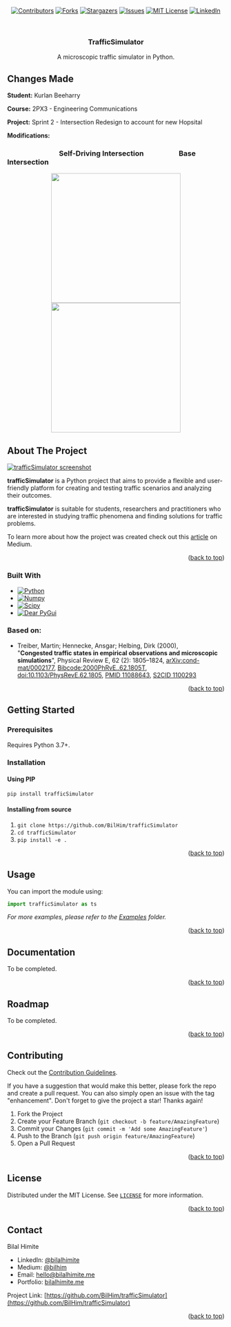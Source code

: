<!-- Improved compatibility of back to top link: See: https://github.com/othneildrew/Best-README-Template/pull/73 -->
<a name="readme-top"></a>

<!-- PROJECT SHIELDS -->
<!--
*** I'm using markdown "reference style" links for readability.
*** Reference links are enclosed in brackets [ ] instead of parentheses ( ).
*** See the bottom of this document for the declaration of the reference variables
*** for contributors-url, forks-url, etc. This is an optional, concise syntax you may use.
*** https://www.markdownguide.org/basic-syntax/#reference-style-links
-->

<div align="center">

[![Contributors][contributors-shield]][contributors-url]
[![Forks][forks-shield]][forks-url]
[![Stargazers][stars-shield]][stars-url]
[![Issues][issues-shield]][issues-url]
[![MIT License][license-shield]][license-url]
[![LinkedIn][linkedin-shield]][linkedin-url]

</div>


<!-- PROJECT LOGO -->
<br />
<div align="center">
  <h3 align="center">TrafficSimulator</h3>
  
  <p align="center">
    A microscopic traffic simulator in Python.
  </p>
</div>

## Changes Made
**Student:** Kurlan Beeharry

**Course:** 2PX3 - Engineering Communications

**Project:** Sprint 2 - Intersection Redesign to account for new Hopsital

**Modifications:**

  ### &nbsp;&nbsp;&nbsp;&nbsp;&nbsp;&nbsp;&nbsp;&nbsp;&nbsp;&nbsp;&nbsp;&nbsp;&nbsp;&nbsp;&nbsp;&nbsp;&nbsp;&nbsp;&nbsp;&nbsp;&nbsp;&nbsp;&nbsp;&nbsp;&nbsp;&nbsp;&nbsp;&nbsp;&nbsp;&nbsp; Self-Driving Intersection &nbsp;&nbsp;&nbsp;&nbsp;&nbsp;&nbsp;&nbsp;&nbsp;&nbsp;&nbsp;&nbsp;&nbsp;&nbsp;&nbsp;&nbsp;&nbsp;&nbsp;&nbsp;&nbsp; Base Intersection

<div align="center">
  <img src="https://media0.giphy.com/media/v1.Y2lkPTc5MGI3NjExbzZ2c3FubzFvbGtncm5tYm53a3FyNzRydnh4eXN5OHhkZmwwMW40NSZlcD12MV9pbnRlcm5hbF9naWZfYnlfaWQmY3Q9Zw/AhIoSiKNmAKP3zWSZW/giphy.gif" width="300" height="300" />  <img src="https://media3.giphy.com/media/v1.Y2lkPTc5MGI3NjExaXNkZjFxcW8zYjk2czgzajlyemVmcGoyOTI1bHY3bjB6bXhyOG9vOCZlcD12MV9pbnRlcm5hbF9naWZfYnlfaWQmY3Q9Zw/cjBRPeFqrWcjC0lTCN/giphy.gif" width="300" height="300" />
</div>

<!-- ABOUT THE PROJECT -->
## About The Project

[![trafficSimulator screenshot][product-screenshot]](https://towardsdatascience.com/simulating-traffic-flow-in-python-ee1eab4dd20f)

**trafficSimulator** is a Python project that aims to provide a flexible and user-friendly platform for creating and testing traffic scenarios and analyzing their outcomes.

**trafficSimulator** is suitable for students, researchers and practitioners who are interested in studying traffic phenomena and finding solutions for traffic problems.

To learn more about how the project was created check out this [article](https://towardsdatascience.com/simulating-traffic-flow-in-python-ee1eab4dd20f) on Medium.

<p align="right">(<a href="#readme-top">back to top</a>)</p>



### Built With

* [![Python][Python]][Python-url]
* [![Numpy][Numpy]][Numpy-url]
* [![Scipy][Scipy]][Scipy-url]
* [![Dear PyGui][DearPyGui]][DearPyGui-url]

### Based on:
* Treiber, Martin; Hennecke, Ansgar; Helbing, Dirk (2000),<br>"**Congested traffic states in empirical observations and microscopic simulations**", Physical Review E, 62 (2): 1805–1824, [arXiv:cond-mat/0002177](https://arxiv.org/abs/cond-mat/0002177), [Bibcode:2000PhRvE..62.1805T](https://ui.adsabs.harvard.edu/abs/2000PhRvE..62.1805T), [doi:10.1103/PhysRevE.62.1805](https://doi.org/10.1103%2FPhysRevE.62.1805), [PMID 11088643](https://pubmed.ncbi.nlm.nih.gov/11088643), [S2CID 1100293](https://api.semanticscholar.org/CorpusID:1100293)

<p align="right">(<a href="#readme-top">back to top</a>)</p>



<!-- GETTING STARTED -->
## Getting Started

### Prerequisites

Requires Python 3.7+.

### Installation

#### Using PIP
```sh
pip install trafficSimulator
```

#### Installing from source
1. `git clone https://github.com/BilHim/trafficSimulator`
2. `cd trafficSimulator`
3. `pip install -e .`

<p align="right">(<a href="#readme-top">back to top</a>)</p>



<!-- USAGE EXAMPLES -->
## Usage

You can import the module using:
```python
import trafficSimulator as ts
```

_For more examples, please refer to the [Examples](https://github.com/BilHim/trafficSimulator/tree/main/examples) folder._

<p align="right">(<a href="#readme-top">back to top</a>)</p>

<!-- DOCUMENTATION -->
## Documentation

To be completed.

<p align="right">(<a href="#readme-top">back to top</a>)</p>

<!-- ROADMAP -->
## Roadmap

To be completed.

<p align="right">(<a href="#readme-top">back to top</a>)</p>



<!-- CONTRIBUTING -->
## Contributing

Check out the [Contribution Guidelines](https://github.com/BilHim/trafficSimulator/blob/main/CONTRIBUTING.md).

If you have a suggestion that would make this better, please fork the repo and create a pull request. You can also simply open an issue with the tag "enhancement".
Don't forget to give the project a star! Thanks again!

1. Fork the Project
2. Create your Feature Branch (`git checkout -b feature/AmazingFeature`)
3. Commit your Changes (`git commit -m 'Add some AmazingFeature'`)
4. Push to the Branch (`git push origin feature/AmazingFeature`)
5. Open a Pull Request

<p align="right">(<a href="#readme-top">back to top</a>)</p>



<!-- LICENSE -->
## License

Distributed under the MIT License. See [`LICENSE`](https://github.com/BilHim/trafficSimulator/blob/main/LICENSE) for more information.

<p align="right">(<a href="#readme-top">back to top</a>)</p>



<!-- CONTACT -->
## Contact

Bilal Himite
* LinkedIn: [@bilalhimite][linkedin-url]
* Medium: [@bilhim](https://medium.com/@bilhim)
* Email: hello@bilalhimite.me
* Portfolio: [bilalhimite.me](https://bilalhimite.me)

Project Link: [https://github.com/BilHim/trafficSimulator](https://github.com/BilHim/trafficSimulator)

<p align="right">(<a href="#readme-top">back to top</a>)</p>


<!-- MARKDOWN LINKS & IMAGES -->
<!-- https://www.markdownguide.org/basic-syntax/#reference-style-links -->
[contributors-shield]: https://img.shields.io/github/contributors/BilHim/trafficSimulator.svg?style=for-the-badge
[contributors-url]: https://github.com/BilHim/trafficSimulator/graphs/contributors
[forks-shield]: https://img.shields.io/github/forks/BilHim/trafficSimulator.svg?style=for-the-badge
[forks-url]: https://github.com/BilHim/trafficSimulator/forks
[stars-shield]: https://img.shields.io/github/stars/BilHim/trafficSimulator.svg?style=for-the-badge
[stars-url]: https://github.com/BilHim/trafficSimulator/stargazers
[issues-shield]: https://img.shields.io/github/issues/BilHim/trafficSimulator.svg?style=for-the-badge
[issues-url]: https://github.com/othneildrew/Best-README-Template/issues
[license-shield]: https://img.shields.io/github/license/BilHim/trafficSimulator.svg?style=for-the-badge
[license-url]: https://github.com/BilHim/trafficSimulator/blob/master/LICENSE
[linkedin-shield]: https://img.shields.io/badge/-LinkedIn-black.svg?style=for-the-badge&logo=linkedin&colorB=555
[linkedin-url]: https://www.linkedin.com/in/bilalhimite/
[product-screenshot]: images/screenshot-1.png

[Python]: https://img.shields.io/badge/python-306998?style=for-the-badge&logo=python&logoColor=white
[Python-url]: https://www.python.org/

[Numpy]: https://img.shields.io/badge/numpy-4b73c9?style=for-the-badge&logo=numpy&logoColor=white
[Numpy-url]: https://numpy.org/

[Scipy]: https://img.shields.io/badge/scipy-0054a6?style=for-the-badge&logo=scipy&logoColor=white
[Scipy-url]: https://scipy.org/

[DearPyGui]: https://img.shields.io/badge/DearPyGUI-306998?style=for-the-badge
[DearPyGui-url]: https://github.com/hoffstadt/DearPyGui
